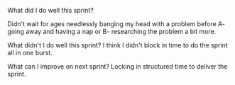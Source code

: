 What did I do well this sprint?

Didn't wait for ages needlessly banging my head with a problem before A- going away and having a nap or B- researching the problem a bit more.

 What didn't I do well this sprint?
I think I didn't block in time to do the sprint all in one burst.

 What can I improve on next sprint?
 Locking in structured time to deliver the sprint.
